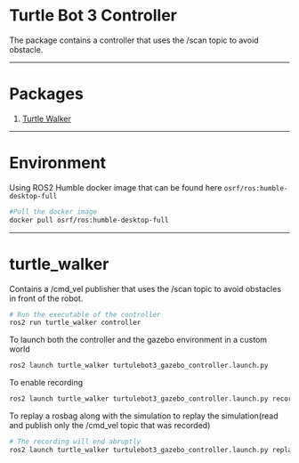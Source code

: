 # Turtle Bot 3 Controller

The package contains a controller that uses the /scan topic to avoid obstacle.

---

# Packages

1. [Turtle Walker](./turtle_walker/)

---

# Environment

Using ROS2 Humble docker image that can be found here `osrf/ros:humble-desktop-full`

```bash
#Pull the docker image
docker pull osrf/ros:humble-desktop-full
```

---

# turtle_walker

Contains a /cmd_vel publisher that uses the /scan topic to avoid obstacles in front of the robot.
```bash
# Run the executable of the controller 
ros2 run turtle_walker controller
```

 To launch both the controller and the gazebo environment in a custom world

 ```bash
 ros2 launch turtle_walker turtulebot3_gazebo_controller.launch.py
 ```
 To enable recording
 ```bash
 ros2 launch turtle_walker turtulebot3_gazebo_controller.launch.py record_enabled:='True'
 ```
 To replay a rosbag along with the simulation to replay the simulation(read and publish only the /cmd_vel topic that was recorded)
 ```bash
 # The recording will end abruptly
 ros2 launch turtle_walker turtulebot3_gazebo_controller.launch.py replay_only:='True' bag_file:='./src/turtle_walker/results/recorder1670134485.9357378.bag/'
 ```
